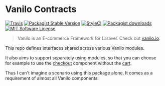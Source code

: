 # Vanilo Contracts

[![Travis](https://img.shields.io/travis/vanilophp/contracts.svg?style=flat-square)](https://travis-ci.org/vanilophp/contracts)
[![Packagist Stable Version](https://img.shields.io/packagist/v/vanilo/contracts.svg?style=flat-square&label=stable)](https://packagist.org/packages/vanilo/contracts)
[![StyleCI](https://styleci.io/repos/109375913/shield?branch=master)](https://styleci.io/repos/109375913)
[![Packagist downloads](https://img.shields.io/packagist/dt/vanilo/contracts.svg?style=flat-square)](https://packagist.org/packages/vanilo/contracts)
[![MIT Software License](https://img.shields.io/badge/license-MIT-blue.svg?style=flat-square)](LICENSE.md)

> Vanilo is an E-commerce Framework for Laravel.
> Check out [vanilo.io](https://vanilo.io).

This repo defines interfaces shared across various Vanilo modules.

It also aims to support separately using modules, so that you can choose
for example to use the [checkout](https://github.com/vanilophp/checkout)
component without the [cart](https://github.com/vanilophp/cart).

Thus I can't imagine a scenario using this package alone. It comes as a
requirement of almost all Vanilo components.
